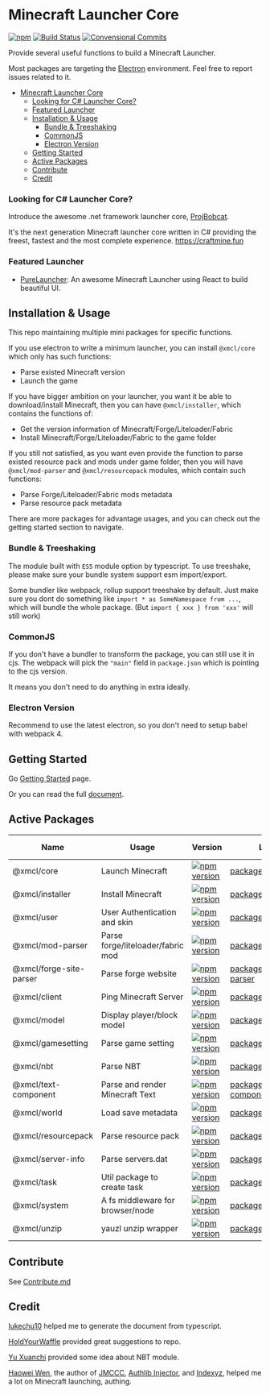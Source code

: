 # Minecraft Launcher Core

[![npm](https://img.shields.io/npm/l/@xmcl/core.svg)](https://github.com/voxelum/minecraft-launcher-core-node/blob/master/LICENSE)
[![Build Status](https://github.com/voxelum/minecraft-launcher-core-node/workflows/Build/badge.svg)](https://github.com/Voxelum/minecraft-launcher-core-node/actions?query=workflow%3ABuild)
[![Convensional Commits](https://img.shields.io/badge/Conventional%20Commits-1.0.0-yellow.svg)](https://www.conventionalcommits.org)

Provide several useful functions to build a Minecraft Launcher.

Most packages are targeting the [Electron](https://electronjs.org) environment. Feel free to report issues related to it.

- [Minecraft Launcher Core](#minecraft-launcher-core)
    - [Looking for C# Launcher Core?](#looking-for-c-launcher-core)
    - [Featured Launcher](#featured-launcher)
  - [Installation & Usage](#installation--usage)
    - [Bundle & Treeshaking](#bundle--treeshaking)
    - [CommonJS](#commonjs)
    - [Electron Version](#electron-version)
  - [Getting Started](#getting-started)
  - [Active Packages](#active-packages)
  - [Contribute](#contribute)
  - [Credit](#credit)

### Looking for C# Launcher Core?

Introduce the awesome .net framework launcher core, [ProjBobcat](https://github.com/Corona-Studio/ProjBobcat).

It's the next generation Minecraft launcher core written in C# providing the freest, fastest and the most complete experience. https://craftmine.fun

### Featured Launcher

- [PureLauncher](https://github.com/Apisium/PureLauncher): An awesome Minecraft Launcher using React to build beautiful UI.


## Installation & Usage

This repo maintaining multiple mini packages for specific functions.

If you use electron to write a minimum launcher, you can install `@xmcl/core` which only has such functions:

- Parse existed Minecraft version
- Launch the game

If you have bigger ambition on your launcher, you want it be able to download/install Minecraft, then you can have `@xmcl/installer`, which contains the functions of:

- Get the version information of Minecraft/Forge/Liteloader/Fabric
- Install Minecraft/Forge/Liteloader/Fabric to the game folder

If you still not satisfied, as you want even provide the function to parse existed resource pack and mods under game folder, then you will have `@xmcl/mod-parser` and `@xmcl/resourcepack` modules, which contain such functions:

- Parse Forge/Liteloader/Fabric mods metadata
- Parse resource pack metadata

There are more packages for advantage usages, and you can check out the getting started section to navigate.


### Bundle & Treeshaking

The module built with `ES5` module option by typescript. To use treeshake, please make sure your bundle system support esm import/export.

Some bundler like webpack, rollup support treeshake by default. Just make sure you dont do something like `import * as SomeNamespace from ...`, which will bundle the whole package.
(But `import { xxx } from 'xxx'` will still work)

### CommonJS

If you don't have a bundler to transform the package, you can still use it in cjs. The webpack will pick the `"main"` field in `package.json` which is pointing to the cjs version.

It means you don't need to do anything in extra ideally.

### Electron Version

Recommend to use the latest electron, so you don't need to setup babel with webpack 4.

## Getting Started

Go [Getting Started](/USAGE.md) page.

Or you can read the full [document](https://voxelum.github.io/minecraft-launcher-core-node/).

## Active Packages

| Name                    | Usage                             | Version                                                                                                                           | Location                                                  | Runtime Envrionment |
| ----------------------- | --------------------------------- | --------------------------------------------------------------------------------------------------------------------------------- | --------------------------------------------------------- | ------------------- |
| @xmcl/core              | Launch Minecraft                  | [![npm version](https://img.shields.io/npm/v/@xmcl/core.svg)](https://www.npmjs.com/package/@xmcl/core)                           | [packages/core             ](/packages/core)              | Node                |
| @xmcl/installer         | Install Minecraft                 | [![npm version](https://img.shields.io/npm/v/@xmcl/installer.svg)](https://www.npmjs.com/package/@xmcl/installer)                 | [packages/installer        ](/packages/installer)         | Node                |
| @xmcl/user              | User Authentication and skin      | [![npm version](https://img.shields.io/npm/v/@xmcl/user.svg)](https://www.npmjs.com/package/@xmcl/user)                           | [packages/user             ](/packages/user)              | Node/Browser        |
| @xmcl/mod-parser        | Parse forge/liteloader/fabric mod | [![npm version](https://img.shields.io/npm/v/@xmcl/mod-parser.svg)](https://www.npmjs.com/package/@xmcl/mod-parser)               | [packages/mod-parser       ](/packages/mod-parser)        | Node/Browser        |
| @xmcl/forge-site-parser | Parse forge website               | [![npm version](https://img.shields.io/npm/v/@xmcl/forge-site-parser.svg)](https://www.npmjs.com/package/@xmcl/forge-site-parser) | [packages/forge-site-parser](/packages/forge-site-parser) | Node/Browser        |
| @xmcl/client            | Ping Minecraft Server             | [![npm version](https://img.shields.io/npm/v/@xmcl/client.svg)](https://www.npmjs.com/package/@xmcl/client)                       | [packages/client           ](/packages/client)            | Node                |
| @xmcl/model             | Display player/block model        | [![npm version](https://img.shields.io/npm/v/@xmcl/model.svg)](https://www.npmjs.com/package/@xmcl/model)                         | [packages/model            ](/packages/model)             | Browser             |
| @xmcl/gamesetting       | Parse game setting                | [![npm version](https://img.shields.io/npm/v/@xmcl/gamesetting.svg)](https://www.npmjs.com/package/@xmcl/gamesetting)             | [packages/gamesetting      ](/packages/gamesetting)       | Node/Browser        |
| @xmcl/nbt               | Parse NBT                         | [![npm version](https://img.shields.io/npm/v/@xmcl/nbt.svg)](https://www.npmjs.com/package/@xmcl/nbt)                             | [packages/nbt              ](/packages/nbt)               | Node/Browser        |
| @xmcl/text-component    | Parse and render Minecraft Text   | [![npm version](https://img.shields.io/npm/v/@xmcl/text-component.svg)](https://www.npmjs.com/package/@xmcl/text-component   )    | [packages/text-component   ](/packages/text-component)    | Node/Browser        |
| @xmcl/world             | Load save metadata                | [![npm version](https://img.shields.io/npm/v/@xmcl/world.svg)](https://www.npmjs.com/package/@xmcl/world)                         | [packages/world            ](/packages/world)             | Node/Browser        |
| @xmcl/resourcepack      | Parse resource pack               | [![npm version](https://img.shields.io/npm/v/@xmcl/resourcepack.svg)](https://www.npmjs.com/package/@xmcl/resourcepack)           | [packages/resourcepack     ](/packages/resourcepack)      | Node/Browser        |
| @xmcl/server-info       | Parse servers.dat                 | [![npm version](https://img.shields.io/npm/v/@xmcl/server-info.svg)](https://www.npmjs.com/package/@xmcl/server-info)             | [packages/server-info      ](/packages/server-info)       | Node/Browser        |
| @xmcl/task              | Util package to create task       | [![npm version](https://img.shields.io/npm/v/@xmcl/task.svg)](https://www.npmjs.com/package/@xmcl/task)                           | [packages/task             ](/packages/task)              | Node                |
| @xmcl/system            | A fs middleware for browser/node  | [![npm version](https://img.shields.io/npm/v/@xmcl/system.svg)](https://www.npmjs.com/package/@xmcl/system)                       | [packages/system           ](/packages/system)            | Node/Browser        |
| @xmcl/unzip             | yauzl unzip wrapper               | [![npm version](https://img.shields.io/npm/v/@xmcl/unzip.svg)](https://www.npmjs.com/package/@xmcl/unzip)                         | [packages/unzip            ](/packages/unzip)             | Node                |

## Contribute

See [Contribute.md](/CONTRIBUTE.md)

## Credit

[lukechu10](https://github.com/lukechu10) helped me to generate the document from typescript.

[HoldYourWaffle](https://github.com/HoldYourWaffle) provided great suggestions to repo.

[Yu Xuanchi](https://github.com/yuxuanchiadm) provided some idea about NBT module.

[Haowei Wen](https://github.com/yushijinhun), the author of [JMCCC](https://github.com/to2mbn/JMCCC), [Authlib Injector](https://github.com/to2mbn/authlib-injector), and [Indexyz](https://github.com/Indexyz), helped me a lot on Minecraft launching, authing.

